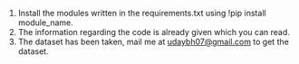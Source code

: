 1. Install the modules written in the requirements.txt using !pip install module\_name.
2. The information regarding the code is already given which  you can read.
3. The dataset has been taken, mail me at udaybh07@gmail.com to get the dataset. 